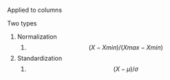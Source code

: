 Applied to columns

Two types
1. Normalization
	1. $$(X-Xmin)/(Xmax-Xmin)$$
2. Standardization
	1. $$(X-\mu)/\sigma$$